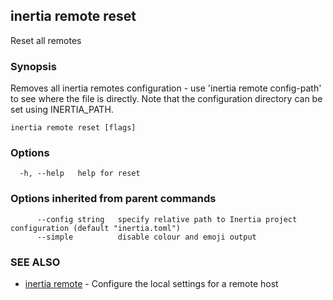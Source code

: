 ## inertia remote reset

Reset all remotes

### Synopsis

Removes all inertia remotes configuration - use 'inertia remote config-path'
to see where the file is directly. Note that the configuration directory can be set using
INERTIA_PATH.

```
inertia remote reset [flags]
```

### Options

```
  -h, --help   help for reset
```

### Options inherited from parent commands

```
      --config string   specify relative path to Inertia project configuration (default "inertia.toml")
      --simple          disable colour and emoji output
```

### SEE ALSO

* [inertia remote](inertia_remote.md)	 - Configure the local settings for a remote host

